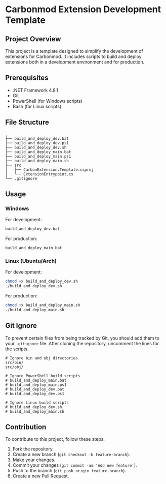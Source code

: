 
# Carbonmod Extension Development Template

## Project Overview

This project is a template designed to simplify the development of extensions for Carbonmod. It includes scripts to build and deploy extensions both in a development environment and for production.

## Prerequisites

- .NET Framework 4.8.1
- Git
- PowerShell (for Windows scripts)
- Bash (for Linux scripts)

## File Structure

```
.
├── build_and_deploy_dev.bat
├── build_and_deploy_dev.ps1
├── build_and_deploy_dev.sh
├── build_and_deploy_main.bat
├── build_and_deploy_main.ps1
├── build_and_deploy_main.sh
├── src
│   ├── CarbonExtension.Template.csproj
│   └── ExtensionEntrypoint.cs
└── .gitignore
```

## Usage

### Windows

For development:
```sh
build_and_deploy_dev.bat
```

For production:
```sh
build_and_deploy_main.bat
```

### Linux (Ubuntu/Arch)

For development:
```sh
chmod +x build_and_deploy_dev.sh
./build_and_deploy_dev.sh
```

For production:
```sh
chmod +x build_and_deploy_main.sh
./build_and_deploy_main.sh
```

## Git Ignore

To prevent certain files from being tracked by Git, you should add them to your `.gitignore` file. After cloning the repository, uncomment the lines for the scripts.

```
# Ignore bin and obj directories
src/bin/
src/obj/

# Ignore PowerShell build scripts
# build_and_deploy_main.bat
# build_and_deploy_main.ps1
# build_and_deploy_dev.bat
# build_and_deploy_dev.ps1

# Ignore Linux build scripts
# build_and_deploy_dev.sh
# build_and_deploy_main.sh
```

## Contribution

To contribute to this project, follow these steps:

1. Fork the repository.
2. Create a new branch (`git checkout -b feature-branch`).
3. Make your changes.
4. Commit your changes (`git commit -am 'Add new feature'`).
5. Push to the branch (`git push origin feature-branch`).
6. Create a new Pull Request.
